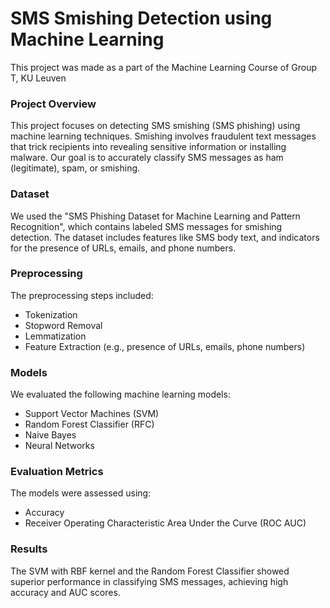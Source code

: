 # SMS Smishing Detection using Machine Learning
This project was made as a part of the Machine Learning Course of Group T, KU Leuven

### Project Overview
This project focuses on detecting SMS smishing (SMS phishing) using machine learning techniques. Smishing involves fraudulent text messages that trick recipients into revealing sensitive information or installing malware. Our goal is to accurately classify SMS messages as ham (legitimate), spam, or smishing.

### Dataset
We used the "SMS Phishing Dataset for Machine Learning and Pattern Recognition", which contains labeled SMS messages for smishing detection. The dataset includes features like SMS body text, and indicators for the presence of URLs, emails, and phone numbers.

### Preprocessing
The preprocessing steps included:

- Tokenization
- Stopword Removal
- Lemmatization
- Feature Extraction (e.g., presence of URLs, emails, phone numbers)

### Models
We evaluated the following machine learning models:

- Support Vector Machines (SVM)
- Random Forest Classifier (RFC)
- Naive Bayes
- Neural Networks

### Evaluation Metrics
The models were assessed using:

- Accuracy
- Receiver Operating Characteristic Area Under the Curve (ROC AUC)

### Results
The SVM with RBF kernel and the Random Forest Classifier showed superior performance in classifying SMS messages, achieving high accuracy and AUC scores.
